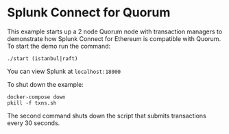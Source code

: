 # Splunk Connect for Quorum

This example starts up a 2 node Quorum node with transaction managers to demonstrate how Splunk Connect for Ethereum is compatible with Quorum. To start the demo run the command:

```
./start (istanbul|raft)
```

You can view Splunk at `localhost:18000`

To shut down the example:

```
docker-compose down
pkill -f txns.sh
```

The second command shuts down the script that submits transactions every 30 seconds.
